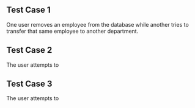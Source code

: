 ## Test Case 1
One user removes an employee from the database while another tries to transfer that same employee to another department. 

## Test Case 2
The user attempts to 

## Test Case 3
The user attempts to 